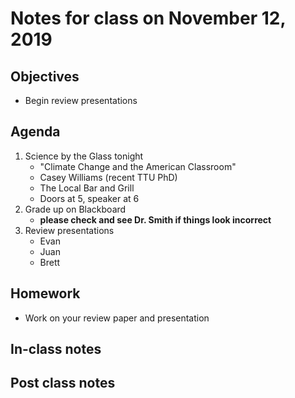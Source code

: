 # Notes for class on November 12, 2019

## Objectives
* Begin review presentations

## Agenda
1. Science by the Glass tonight
	- "Climate Change and the American Classroom"
	- Casey Williams (recent TTU PhD)
	- The Local Bar and Grill
	- Doors at 5, speaker at 6
2. Grade up on Blackboard
	- **please check and see Dr. Smith if things look incorrect**
2. Review presentations
	- Evan
	- Juan
	- Brett

## Homework
* Work on your review paper and presentation

## In-class notes

## Post class notes